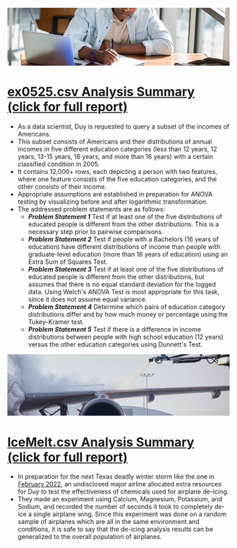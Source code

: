 ![ex0525_banner](images/ex0525_BANNER.jpg)
# [ex0525.csv Analysis Summary (click for full report)](ex0525_ANALYSIS.pdf)
- As a data scientist, Duy is requested to query a subset of the incomes of Americans.
- This subset consists of Americans and their distributions of annual incomes in five different education categories (less than 12 years, 12 years, 13-15 years, 16 years, and more than 16 years) with a certain classified condition in 2005.
- It contains 12,000+ rows, each depicting a person with two features, where one feature consists of the five education categories, and the other consists of their income.
- Appropriate assumptions are established in preparation for ANOVA testing by visualizing before and after logarithmic transformation.
- The addressed problem statements are as follows:
  - **_Problem Statement 1_** Test if at least one of the five distributions of educated people is different from the other distributions. This is a necessary step prior to pairwise comparisons.
  - **_Problem Statement 2_** Test if people with a Bachelors (16 years of education) have different distributions of income than people with graduate-level education (more than 16 years of education) using an Extra Sum of Squares Test.
  - **_Problem Statement 3_** Test if at least one of the five distributions of educated people is different from the other distributions, but assumes that there is no equal standard deviation for the logged data. Using Welch's ANOVA Test is most appropriate for this task, since it does not assume equal variance.
  - **_Problem Statement 4_** Determine which pairs of education category distributions differ and by how much money or percentage using the Tukey-Kramer test.
  - **_Problem Statement 5_** Test if there is a difference in income distributions between people with high school education (12 years) versus the other education categories using Dunnett's Test.

![IceMelt_banner](images/IceMelt_BANNER.jpg)
# [IceMelt.csv Analysis Summary (click for full report)](ex0525_ANALYSIS.pdf)
- In preparation for the next Texas deadly winter storm like the one in [February 2022](https://en.wikipedia.org/wiki/February_2022_North_American_winter_storm), an undisclosed major airline allocated extra resources for Duy to test the effectiveness of chemicals used for airplane de-icing.
- They made an experiment using Calcium, Magnesium, Potassium, and Sodium, and recorded the number of seconds it took to completely de-ice a single airplane wing. Since this experiment was done on a random sample of airplanes which are all in the same environment and conditions, it is safe to say that the de-icing analysis results can be generalized to the overall population of airplanes. 
